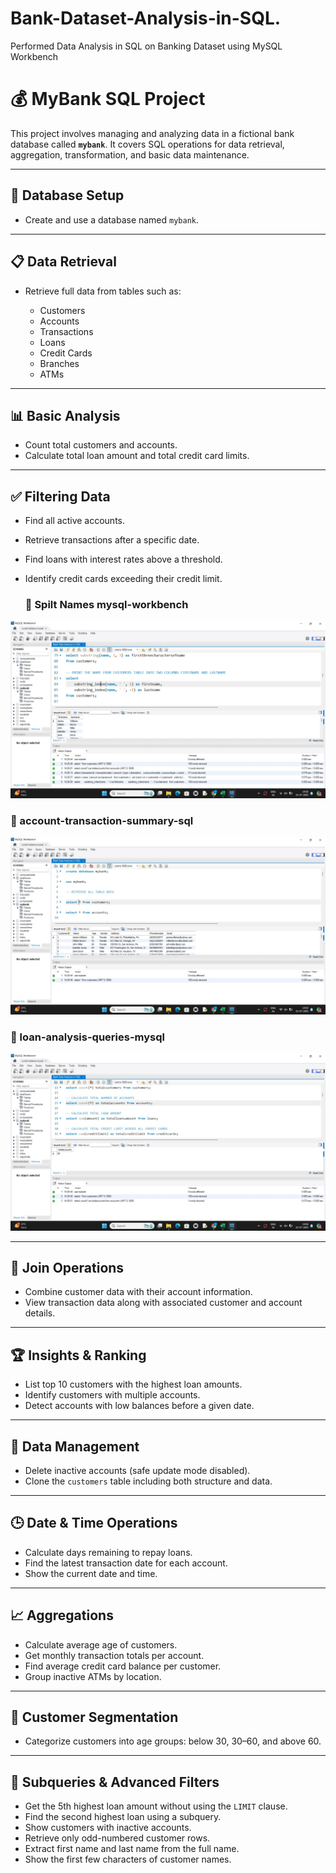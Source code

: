 # Bank-Dataset-Analysis-in-SQL.
Performed Data Analysis in SQL on Banking Dataset using MySQL Workbench

# 💰 MyBank SQL Project

This project involves managing and analyzing data in a fictional bank database called **`mybank`**. It covers SQL operations for data retrieval, aggregation, transformation, and basic data maintenance.

---

## 📁 Database Setup

* Create and use a database named `mybank`.

---

## 📋 Data Retrieval

* Retrieve full data from tables such as:

  * Customers
  * Accounts
  * Transactions
  * Loans
  * Credit Cards
  * Branches
  * ATMs

---

## 📊 Basic Analysis

* Count total customers and accounts.
* Calculate total loan amount and total credit card limits.

---

## ✅ Filtering Data

* Find all active accounts.
* Retrieve transactions after a specific date.
* Find loans with interest rates above a threshold.
* Identify credit cards exceeding their credit limit.

  ### 📌 Spilt Names mysql-workbench

![split-names-mysql-workbench](https://github.com/samiksha29-patil/Bank-Dataset-Analysis-in-SQL./raw/main/Bank%20Data%201.jpeg)

### 📌 account-transaction-summary-sql

![account-transaction-summary-sql](https://github.com/samiksha29-patil/Bank-Dataset-Analysis-in-SQL./raw/main/Bank%20Data%202.jpeg)


### 📌 loan-analysis-queries-mysql

![loan-analysis-queries-mysql](https://github.com/samiksha29-patil/Bank-Dataset-Analysis-in-SQL./raw/main/Bank%20Data%203.jpeg)


---

## 👥 Join Operations

* Combine customer data with their account information.
* View transaction data along with associated customer and account details.

---

## 🏆 Insights & Ranking

* List top 10 customers with the highest loan amounts.
* Identify customers with multiple accounts.
* Detect accounts with low balances before a given date.

---

## 🔄 Data Management

* Delete inactive accounts (safe update mode disabled).
* Clone the `customers` table including both structure and data.

---

## 🕒 Date & Time Operations

* Calculate days remaining to repay loans.
* Find the latest transaction date for each account.
* Show the current date and time.

---

## 📈 Aggregations

* Calculate average age of customers.
* Get monthly transaction totals per account.
* Find average credit card balance per customer.
* Group inactive ATMs by location.

---

## 🧠 Customer Segmentation

* Categorize customers into age groups: below 30, 30–60, and above 60.

---

## 🧮 Subqueries & Advanced Filters

* Get the 5th highest loan amount without using the `LIMIT` clause.
* Find the second highest loan using a subquery.
* Show customers with inactive accounts.
* Retrieve only odd-numbered customer rows.
* Extract first name and last name from the full name.
* Show the first few characters of customer names.


